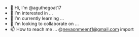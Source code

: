 - 👋 Hi, I’m @aguthegoat17
- 👀 I’m interested in ...
- 🌱 I’m currently learning ...
- 💞️ I’m looking to collaborate on ...
- 📫 How to reach me ...
  @nevaonmeent1@gmail.com
  import
  
<!---
aguthegoat17/aguthegoat17 is a ✨ special ✨ repository because its `README.md` (this file) appears on your GitHub profile.
You can click the Preview link to take a look at your changes.
--->

